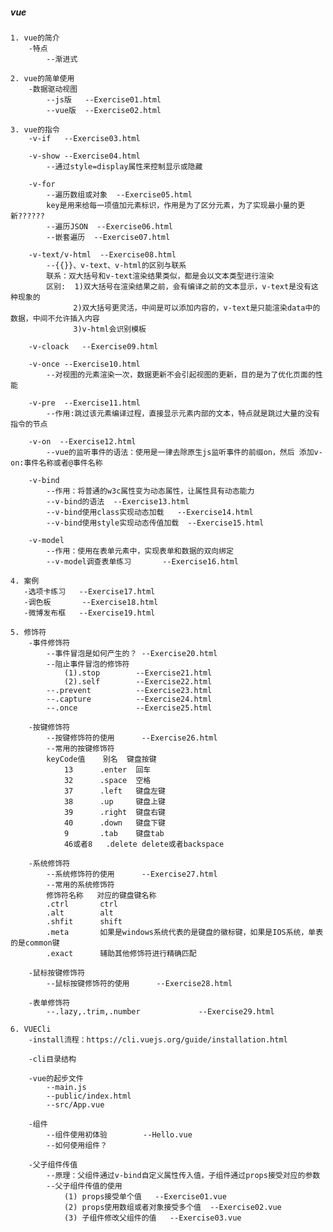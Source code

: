 ##### vue
    1. vue的简介
        -特点
            --渐进式

    2. vue的简单使用
        -数据驱动视图
            --js版   --Exercise01.html
            --vue版  --Exercise02.html

    3. vue的指令
        -v-if   --Exercise03.html

        -v-show --Exercise04.html
            --通过style=display属性来控制显示或隐藏

        -v-for  
            --遍历数组或对象  --Exercise05.html
            key是用来给每一项值加元素标识，作用是为了区分元素，为了实现最小量的更新??????
            --遍历JSON  --Exercise06.html
            --嵌套遍历  --Exercise07.html

        -v-text/v-html  --Exercise08.html
            --{{}}、v-text、v-html的区别与联系
            联系：双大括号和v-text渲染结果类似，都是会以文本类型进行渲染
            区别:  1)双大括号在渲染结果之前，会有编译之前的文本显示，v-text是没有这种现象的
                  2)双大括号更灵活，中间是可以添加内容的，v-text是只能渲染data中的数据，中间不允许插入内容
                  3)v-html会识别模板

        -v-cloack   --Exercise09.html
        
        -v-once --Exercise10.html
            --对视图的元素渲染一次，数据更新不会引起视图的更新，目的是为了优化页面的性能
        
        -v-pre  --Exercise11.html
            --作用:跳过该元素编译过程，直接显示元素内部的文本，特点就是跳过大量的没有指令的节点

        -v-on  --Exercise12.html
            --vue的监听事件的语法：使用是一律去除原生js监听事件的前缀on，然后 添加v-on:事件名称或者@事件名称
        
        -v-bind 
            --作用：将普通的w3c属性变为动态属性，让属性具有动态能力
            --v-bind的语法  --Exercise13.html
            --v-bind使用class实现动态加载   --Exercise14.html
            --v-bind使用style实现动态传值加载  --Exercise15.html

        -v-model
            --作用：使用在表单元素中，实现表单和数据的双向绑定
            --v-model调查表单练习       --Exercise16.html
        
    4. 案例
       -选项卡练习   --Exercise17.html
       -调色板       --Exercise18.html
       -微博发布框   --Exercise19.html

    5. 修饰符
        -事件修饰符
            --事件冒泡是如何产生的？ --Exercise20.html
            --阻止事件冒泡的修饰符
                (1).stop        --Exercise21.html
                (2).self        --Exercise22.html
            --.prevent          --Exercise23.html
            --.capture          --Exercise24.html
            --.once             --Exercise25.html
        
        -按键修饰符
            --按键修饰符的使用      --Exercise26.html
            --常用的按键修饰符
            keyCode值	别名	键盘按键
                13	    .enter	回车
                32	    .space	空格
                37	    .left	键盘左键
                38	    .up	    键盘上键
                39	    .right	键盘右键
                40	    .down	键盘下键
                9	    .tab	键盘tab
                46或者8	.delete	delete或者backspace
        
        -系统修饰符
            --系统修饰符的使用      --Exercise27.html
            --常用的系统修饰符
            修饰符名称	对应的键盘键名称
            .ctrl	    ctrl
            .alt	    alt
            .shfit	    shift
            .meta	    如果是windows系统代表的是键盘的徽标键，如果是IOS系统，单表的是common键
            .exact      辅助其他修饰符进行精确匹配

        -鼠标按键修饰符
            --鼠标按键修饰符的使用      --Exercise28.html

        -表单修饰符
            --.lazy,.trim,.number             --Exercise29.html

    6. VUECli
        -install流程：https://cli.vuejs.org/guide/installation.html

        -cli目录结构

        -vue的起步文件
            --main.js
            --public/index.html
            --src/App.vue
        
        -组件
            --组件使用初体验        --Hello.vue
            --如何使用组件？
        
        -父子组件传值
            --原理：父组件通过v-bind自定义属性传入值，子组件通过props接受对应的参数
            --父子组件传值的使用
                (1) props接受单个值   --Exercise01.vue
                (2) props使用数组或者对象接受多个值  --Exercise02.vue
                (3) 子组件修改父组件的值   --Exercise03.vue






